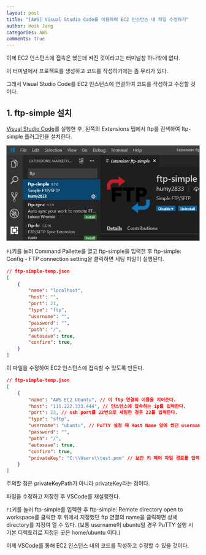 ```yaml
---
layout: post
title: "[AWS] Visual Studio Code를 이용하여 EC2 인스턴스 내 파일 수정하기"
author: Hoik Jang
categories: AWS
comments: true
---
```


이제 EC2 인스턴스에 접속은 했는데 켜진 것이라고는 터미널창 하나밖에 없다.

이 터미널에서 프로젝트를 생성하고 코드를 작성하기에는 좀 무리가 있다.

그래서 Visual Studio Code를 EC2 인스턴스에 연결하여 코드를 작성하고 수정할 것이다.



## 1. ftp-simple 설치

[Visual Studio Code](<https://code.visualstudio.com/download>)를 실행한 후, 왼쪽의 Extensions 탭에서 ftp를 검색하여 ftp-simple 플러그인을 설치한다.

![aws_vscode_ftp_install](/assets/img/aws/aws_vscode_ftp_install.jpg)

`F1`키를 눌러 Command Pallette를 열고 ftp-simple을 입력한 후 ftp-simple: Config - FTP connection setting을 클릭하면 세팅 파일이 실행된다.

```json
// ftp-simple-temp.json
[
	{
		"name": "localhost",
		"host": "",
		"port": 21,
		"type": "ftp",
		"username": "",
		"password": "",
		"path": "/",
		"autosave": true,
		"confirm": true,
	}
]
```

이 파일을 수정하여 EC2 인스턴스에 접속할 수 있도록 만든다.

```json
// ftp-simple-temp.json
[
	{
		"name": "AWS EC2 Ubuntu", // 이 ftp 연결의 이름을 지어준다.
		"host": "111.222.333.444", // 인스턴스에 접속하는 ip를 입력한다.
		"port": 22, // ssh port를 22번으로 세팅한 경우 22를 입력한다.
		"type": "sftp",
		"username": "ubuntu", // PuTTY 설정 때 Host Name 앞에 썼던 username을 입력한다. 보통은 ubuntu나 root
		"password": "",
		"path": "/",
		"autosave": true,
		"confirm": true,
		"privateKey": "C:\\Users\\test.pem" // 보안 키 페어 파일 경로를 입력한다.
	}
]
```

주의할 점은 privateKeyPath가 아니라 privateKey라는 점이다.

파일을 수정하고 저장한 후 VSCode를 재실행한다.

`F1`키를 눌러 ftp-simple를 입력한 후 ftp-simple: Remote directory open to workspace를 클릭한 후 위에서 지정했던 ftp 연결의 name을 클릭하면 상세 directory를 지정여 열 수 있다. (보통 username이 ubuntu일 경우 PuTTY 실행 시 기본 디렉토리로 지정된 곳은 home/ubuntu 이다.)

이제 VSCode를 통해 EC2 인스턴스 내의 코드를 작성하고 수정할 수 있을 것이다.